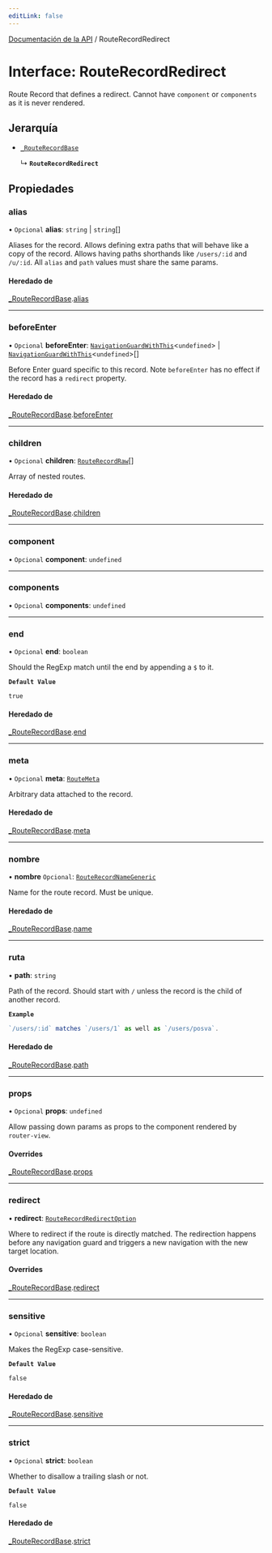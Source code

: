 ```yaml
---
editLink: false
---
```


[Documentación de la API](../index.md) / RouteRecordRedirect

# Interface: RouteRecordRedirect

Route Record that defines a redirect. Cannot have `component` or `components`
as it is never rendered.

## Jerarquía

- [`_RouteRecordBase`](RouteRecordBase.md)

  ↳ **`RouteRecordRedirect`**

## Propiedades

### alias

• `Opcional` **alias**: `string` \| `string`[]

Aliases for the record. Allows defining extra paths that will behave like a
copy of the record. Allows having paths shorthands like `/users/:id` and
`/u/:id`. All `alias` and `path` values must share the same params.

#### Heredado de

[\_RouteRecordBase](RouteRecordBase.md).[alias](RouteRecordBase.md#alias)

---

### beforeEnter

• `Opcional` **beforeEnter**: [`NavigationGuardWithThis`](NavigationGuardWithThis.md)\<`undefined`\> \| [`NavigationGuardWithThis`](NavigationGuardWithThis.md)\<`undefined`\>[]

Before Enter guard specific to this record. Note `beforeEnter` has no
effect if the record has a `redirect` property.

#### Heredado de

[\_RouteRecordBase](RouteRecordBase.md).[beforeEnter](RouteRecordBase.md#beforeEnter)

---

### children

• `Opcional` **children**: [`RouteRecordRaw`](../index.md#RouteRecordRaw)[]

Array of nested routes.

#### Heredado de

[\_RouteRecordBase](RouteRecordBase.md).[children](RouteRecordBase.md#children)

---

### component

• `Opcional` **component**: `undefined`

---

### components

• `Opcional` **components**: `undefined`

---

### end

• `Opcional` **end**: `boolean`

Should the RegExp match until the end by appending a `$` to it.

**`Default Value`**

`true`

#### Heredado de

[\_RouteRecordBase](RouteRecordBase.md).[end](RouteRecordBase.md#end)

---

### meta

• `Opcional` **meta**: [`RouteMeta`](RouteMeta.md)

Arbitrary data attached to the record.

#### Heredado de

[\_RouteRecordBase](RouteRecordBase.md).[meta](RouteRecordBase.md#meta)

---

### nombre

• **nombre** `Opcional`: [`RouteRecordNameGeneric`](../index.md#RouteRecordNameGeneric)

Name for the route record. Must be unique.

#### Heredado de

[\_RouteRecordBase](RouteRecordBase.md).[name](RouteRecordBase.md#name)

---

### ruta

• **path**: `string`

Path of the record. Should start with `/` unless the record is the child of
another record.

**`Example`**

```ts
`/users/:id` matches `/users/1` as well as `/users/posva`.
```

#### Heredado de

[\_RouteRecordBase](RouteRecordBase.md).[path](RouteRecordBase.md#path)

---

### props

• `Opcional` **props**: `undefined`

Allow passing down params as props to the component rendered by `router-view`.

#### Overrides

[\_RouteRecordBase](RouteRecordBase.md).[props](RouteRecordBase.md#props)

---

### redirect

• **redirect**: [`RouteRecordRedirectOption`](../index.md#RouteRecordRedirectOption)

Where to redirect if the route is directly matched. The redirection happens
before any navigation guard and triggers a new navigation with the new
target location.

#### Overrides

[\_RouteRecordBase](RouteRecordBase.md).[redirect](RouteRecordBase.md#redirect)

---

### sensitive

• `Opcional` **sensitive**: `boolean`

Makes the RegExp case-sensitive.

**`Default Value`**

`false`

#### Heredado de

[\_RouteRecordBase](RouteRecordBase.md).[sensitive](RouteRecordBase.md#sensitive)

---

### strict

• `Opcional` **strict**: `boolean`

Whether to disallow a trailing slash or not.

**`Default Value`**

`false`

#### Heredado de

[\_RouteRecordBase](RouteRecordBase.md).[strict](RouteRecordBase.md#strict)
